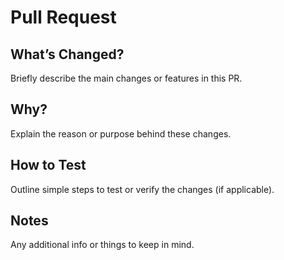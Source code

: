 # Pull Request

## What’s Changed?
Briefly describe the main changes or features in this PR.

## Why?
Explain the reason or purpose behind these changes.

## How to Test
Outline simple steps to test or verify the changes (if applicable).

## Notes
Any additional info or things to keep in mind.
